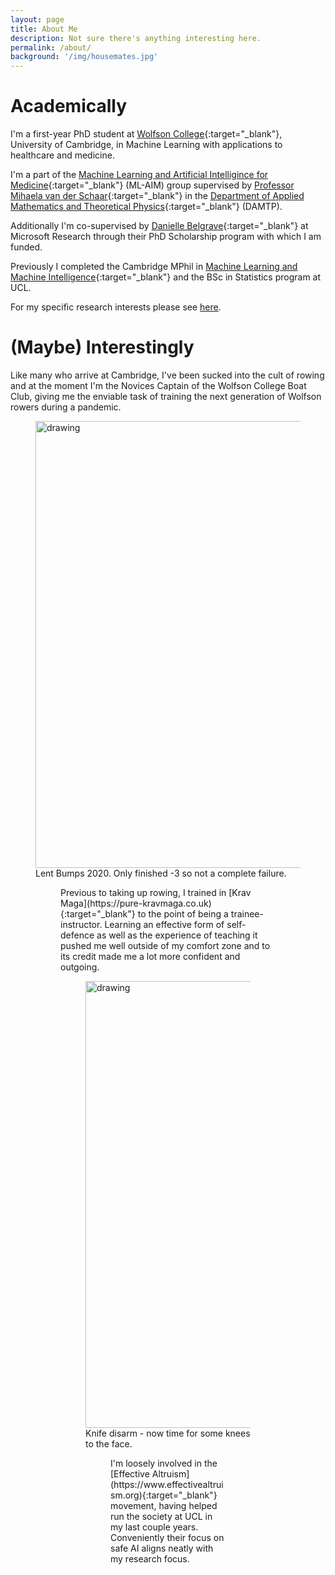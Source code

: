 ```yaml
---
layout: page
title: About Me
description: Not sure there's anything interesting here.
permalink: /about/
background: '/img/housemates.jpg'
---
```


# Academically 
I'm a first-year PhD student at [Wolfson College](https://www.wolfson.cam.ac.uk){:target="_blank"}, University of Cambridge, in Machine Learning with applications to healthcare and medicine. 

I'm a part of the [Machine Learning and Artificial Intelligince for Medicine](https://www.vanderschaar-lab.com){:target="_blank"} (ML-AIM) group supervised by [Professor Mihaela van der Schaar](https://www.vanderschaar-lab.com/prof-mihaela-van-der-schaar/){:target="_blank"} in the [Department of Applied Mathematics and Theoretical Physics](http://www.damtp.cam.ac.uk){:target="_blank"} (DAMTP). 

Additionally I'm co-supervised by [Danielle Belgrave](https://www.microsoft.com/en-us/research/people/dabelgra/){:target="_blank"} at Microsoft Research through their PhD Scholarship program with which I am funded.

Previously I completed the Cambridge MPhil in [Machine Learning and Machine Intelligence](https://www.mlmi.eng.cam.ac.uk){:target="_blank"} and the BSc in Statistics program at UCL.

For my specific research interests please see [here](/research.markdown).

# (Maybe) Interestingly

Like many who arrive at Cambridge, I've been sucked into the cult of rowing and at the moment I'm the Novices Captain of the Wolfson College Boat Club, giving me the enviable task of training the next generation of Wolfson rowers during a pandemic.
<figure>
    <img src="../img/rowing.jpg" alt="drawing" width="715" />
    <figcaption>Lent Bumps 2020. Only finished -3 so not a complete failure.</figcaption>
<figure>

<p markdown="1">
Previous to taking up rowing, I trained in [Krav Maga](https://pure-kravmaga.co.uk){:target="_blank"} to the point of being a trainee-instructor. Learning an effective form of self-defence as well as the experience of teaching it pushed me well outside of my comfort zone and to its credit made me a lot more confident and outgoing.
</p>
<figure>
    <img src="../img/krav.JPG" alt="drawing" width="715" />
    <figcaption>Knife disarm - now time for some knees to the face.</figcaption>
<figure>

<p markdown="1">
I'm loosely involved in the [Effective Altruism](https://www.effectivealtruism.org){:target="_blank"} movement, having helped run the society at UCL in my last couple years. Conveniently their focus on safe AI aligns neatly with my research focus.
</p>
